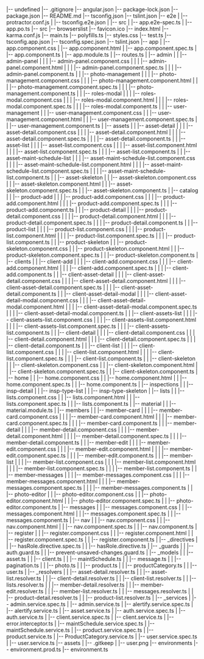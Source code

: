 |-- undefined
    |-- .gitignore
    |-- angular.json
    |-- package-lock.json
    |-- package.json
    |-- README.md
    |-- tsconfig.json
    |-- tslint.json
    |-- e2e
    |   |-- protractor.conf.js
    |   |-- tsconfig.e2e.json
    |   |-- src
    |       |-- app.e2e-spec.ts
    |       |-- app.po.ts
    |-- src
        |-- browserslist
        |-- favicon.ico
        |-- index.html
        |-- karma.conf.js
        |-- main.ts
        |-- polyfills.ts
        |-- styles.css
        |-- test.ts
        |-- tsconfig.app.json
        |-- tsconfig.spec.json
        |-- tslint.json
        |-- app
        |   |-- app.component.css
        |   |-- app.component.html
        |   |-- app.component.spec.ts
        |   |-- app.component.ts
        |   |-- app.module.ts
        |   |-- routes.ts
        |   |-- admin
        |   |   |-- admin-panel
        |   |   |   |-- admin-panel.component.css
        |   |   |   |-- admin-panel.component.html
        |   |   |   |-- admin-panel.component.spec.ts
        |   |   |   |-- admin-panel.component.ts
        |   |   |-- photo-management
        |   |   |   |-- photo-management.component.css
        |   |   |   |-- photo-management.component.html
        |   |   |   |-- photo-management.component.spec.ts
        |   |   |   |-- photo-management.component.ts
        |   |   |-- roles-modal
        |   |   |   |-- roles-modal.component.css
        |   |   |   |-- roles-modal.component.html
        |   |   |   |-- roles-modal.component.spec.ts
        |   |   |   |-- roles-modal.component.ts
        |   |   |-- user-management
        |   |       |-- user-management.component.css
        |   |       |-- user-management.component.html
        |   |       |-- user-management.component.spec.ts
        |   |       |-- user-management.component.ts
        |   |-- assets
        |   |   |-- asset-detail
        |   |   |   |-- asset-detail.component.css
        |   |   |   |-- asset-detail.component.html
        |   |   |   |-- asset-detail.component.spec.ts
        |   |   |   |-- asset-detail.component.ts
        |   |   |-- asset-list
        |   |   |   |-- asset-list.component.css
        |   |   |   |-- asset-list.component.html
        |   |   |   |-- asset-list.component.spec.ts
        |   |   |   |-- asset-list.component.ts
        |   |   |-- asset-maint-schedule-list
        |   |   |   |-- asset-maint-schedule-list.component.css
        |   |   |   |-- asset-maint-schedule-list.component.html
        |   |   |   |-- asset-maint-schedule-list.component.spec.ts
        |   |   |   |-- asset-maint-schedule-list.component.ts
        |   |   |-- asset-skeleton
        |   |       |-- asset-skeleton.component.css
        |   |       |-- asset-skeleton.component.html
        |   |       |-- asset-skeleton.component.spec.ts
        |   |       |-- asset-skeleton.component.ts
        |   |-- catalog
        |   |   |-- product-add
        |   |   |   |-- product-add.component.css
        |   |   |   |-- product-add.component.html
        |   |   |   |-- product-add.component.spec.ts
        |   |   |   |-- product-add.component.ts
        |   |   |-- product-detail
        |   |   |   |-- product-detail.component.css
        |   |   |   |-- product-detail.component.html
        |   |   |   |-- product-detail.component.spec.ts
        |   |   |   |-- product-detail.component.ts
        |   |   |-- product-list
        |   |   |   |-- product-list.component.css
        |   |   |   |-- product-list.component.html
        |   |   |   |-- product-list.component.spec.ts
        |   |   |   |-- product-list.component.ts
        |   |   |-- product-skeleton
        |   |       |-- product-skeleton.component.css
        |   |       |-- product-skeleton.component.html
        |   |       |-- product-skeleton.component.spec.ts
        |   |       |-- product-skeleton.component.ts
        |   |-- clients
        |   |   |-- client-add
        |   |   |   |-- client-add.component.css
        |   |   |   |-- client-add.component.html
        |   |   |   |-- client-add.component.spec.ts
        |   |   |   |-- client-add.component.ts
        |   |   |-- client-asset-detail
        |   |   |   |-- client-asset-detail.component.css
        |   |   |   |-- client-asset-detail.component.html
        |   |   |   |-- client-asset-detail.component.spec.ts
        |   |   |   |-- client-asset-detail.component.ts
        |   |   |-- client-asset-detail-modal
        |   |   |   |-- client-asset-detail-modal.component.css
        |   |   |   |-- client-asset-detail-modal.component.html
        |   |   |   |-- client-asset-detail-modal.component.spec.ts
        |   |   |   |-- client-asset-detail-modal.component.ts
        |   |   |-- client-assets-list
        |   |   |   |-- client-assets-list.component.css
        |   |   |   |-- client-assets-list.component.html
        |   |   |   |-- client-assets-list.component.spec.ts
        |   |   |   |-- client-assets-list.component.ts
        |   |   |-- client-detail
        |   |   |   |-- client-detail.component.css
        |   |   |   |-- client-detail.component.html
        |   |   |   |-- client-detail.component.spec.ts
        |   |   |   |-- client-detail.component.ts
        |   |   |-- client-list
        |   |   |   |-- client-list.component.css
        |   |   |   |-- client-list.component.html
        |   |   |   |-- client-list.component.spec.ts
        |   |   |   |-- client-list.component.ts
        |   |   |-- client-skeleton
        |   |       |-- client-skeleton.component.css
        |   |       |-- client-skeleton.component.html
        |   |       |-- client-skeleton.component.spec.ts
        |   |       |-- client-skeleton.component.ts
        |   |-- home
        |   |   |-- home.component.css
        |   |   |-- home.component.html
        |   |   |-- home.component.spec.ts
        |   |   |-- home.component.ts
        |   |-- inspections
        |   |   |-- insp-detail
        |   |   |-- insp-type-list
        |   |   |-- insp-type-skeleton
        |   |-- lists
        |   |   |-- lists.component.css
        |   |   |-- lists.component.html
        |   |   |-- lists.component.spec.ts
        |   |   |-- lists.component.ts
        |   |-- material
        |   |   |-- material.module.ts
        |   |-- members
        |   |   |-- member-card
        |   |   |   |-- member-card.component.css
        |   |   |   |-- member-card.component.html
        |   |   |   |-- member-card.component.spec.ts
        |   |   |   |-- member-card.component.ts
        |   |   |-- member-detail
        |   |   |   |-- member-detail.component.css
        |   |   |   |-- member-detail.component.html
        |   |   |   |-- member-detail.component.spec.ts
        |   |   |   |-- member-detail.component.ts
        |   |   |-- member-edit
        |   |   |   |-- member-edit.component.css
        |   |   |   |-- member-edit.component.html
        |   |   |   |-- member-edit.component.spec.ts
        |   |   |   |-- member-edit.component.ts
        |   |   |-- member-list
        |   |   |   |-- member-list.component.css
        |   |   |   |-- member-list.component.html
        |   |   |   |-- member-list.component.spec.ts
        |   |   |   |-- member-list.component.ts
        |   |   |-- member-messages
        |   |   |   |-- member-messages.component.css
        |   |   |   |-- member-messages.component.html
        |   |   |   |-- member-messages.component.spec.ts
        |   |   |   |-- member-messages.component.ts
        |   |   |-- photo-editor
        |   |       |-- photo-editor.component.css
        |   |       |-- photo-editor.component.html
        |   |       |-- photo-editor.component.spec.ts
        |   |       |-- photo-editor.component.ts
        |   |-- messages
        |   |   |-- messages.component.css
        |   |   |-- messages.component.html
        |   |   |-- messages.component.spec.ts
        |   |   |-- messages.component.ts
        |   |-- nav
        |   |   |-- nav.component.css
        |   |   |-- nav.component.html
        |   |   |-- nav.component.spec.ts
        |   |   |-- nav.component.ts
        |   |-- register
        |   |   |-- register.component.css
        |   |   |-- register.component.html
        |   |   |-- register.component.spec.ts
        |   |   |-- register.component.ts
        |   |-- _directives
        |   |   |-- hasRole.directive.spec.ts
        |   |   |-- hasRole.directive.ts
        |   |-- _guards
        |   |   |-- auth.guard.ts
        |   |   |-- prevent-unsaved-changes.guard.ts
        |   |-- _models
        |   |   |-- asset.ts
        |   |   |-- client.ts
        |   |   |-- maintSchedule.ts
        |   |   |-- message.ts
        |   |   |-- pagination.ts
        |   |   |-- photo.ts
        |   |   |-- product.ts
        |   |   |-- productCategory.ts
        |   |   |-- user.ts
        |   |-- _resolvers
        |   |   |-- asset-detail.resolver.ts
        |   |   |-- asset-list.resolver.ts
        |   |   |-- client-detail.resolver.ts
        |   |   |-- client-list.resolver.ts
        |   |   |-- lists.resolver.ts
        |   |   |-- member-detail.resolver.ts
        |   |   |-- member-edit.resolver.ts
        |   |   |-- member-list.resolver.ts
        |   |   |-- messages.resolver.ts
        |   |   |-- product-detail.resolver.ts
        |   |   |-- product-list.resolver.ts
        |   |-- _services
        |       |-- admin.service.spec.ts
        |       |-- admin.service.ts
        |       |-- alertify.service.spec.ts
        |       |-- alertify.service.ts
        |       |-- asset.service.ts
        |       |-- auth.service.spec.ts
        |       |-- auth.service.ts
        |       |-- client.service.spec.ts
        |       |-- client.service.ts
        |       |-- error.interceptor.ts
        |       |-- maintSchedule.service.spec.ts
        |       |-- maintSchedule.service.ts
        |       |-- product.service.spec.ts
        |       |-- product.service.ts
        |       |-- ProductCategory.service.ts
        |       |-- user.service.spec.ts
        |       |-- user.service.ts
        |-- assets
        |   |-- .gitkeep
        |   |-- user.png
        |-- environments
            |-- environment.prod.ts
            |-- environment.ts
